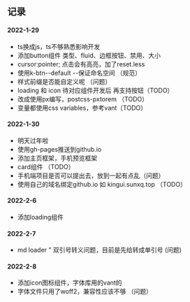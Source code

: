 ## 记录
#### 2022-1-29
- ts换成js，ts不够熟悉影响开发
- 添加button组件 类型、fluid、边框按钮、禁用、大小
- cursor:pointer; 点击会有高亮，加了reset.less
- 使用k-btn--default --保证命名空间 （规范）
- 样式前缀是否能自定义呢 （问题）
- loading 和 icon 待对应组件开发后 再支持按钮（TODO）
- 改成使用px编写，postcss-pxtorem （TODO）
- 变量都使用css variables，参考vant（TODO）

#### 2022-1-30
- 明天过年啦
- 使用gh-pages推送到github.io
- 添加主页框架，手机预览框架
- card组件 （TODO）
- 手机端项目是否可以提出去，放到一起有点乱（问题）
- 使用自己的域名绑定github.io  如 kingui.sunxq.top （TODO）

#### 2022-2-6
- 添加loading组件

#### 2022-2-7
- md loader " 双引号转义问题，目前是先给转成单引号 (问题)

#### 2022-2-8
- 添加icon图标组件，字体库用的vant的
- 字体文件只用了woff2，兼容性应该不够 （问题）






















